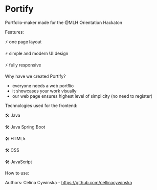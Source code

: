 # Portify
Portfolio-maker made for the @MLH Orientation Hackaton

Features:

⚡️ one page layout

⚡️ simple and modern UI design

⚡️ fully responsive 

Why have we created Portify?
- everyone needs a web portflio
- it showcases your work visually
- our web page ensures highest level of simplicity (no need to register)

Technologies used for the frontend:

 🛠️ Java
 
 🛠️ Java Spring Boot
 
 🛠️ HTML5
 
 🛠️ CSS
 
 🛠️ JavaScript
 

How to use:




Authors: 
Celina Cywinska - https://github.com/cellinacywinska
